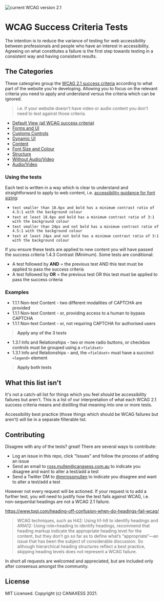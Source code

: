 ![current WCAG version 2.1](https://img.shields.io/badge/current%20version-WCAG%202.1-%230a5470?style=flat)
# WCAG Success Criteria Tests
The intention is to reduce the variance of testing for web accessibility between professionals and people who have an interest in accessibility. Agreeing on what constitutes a failure is the first step towards testing in a consistent way and having consistent results.

## The Categories
These cateogries group the [WCAG 2.1 success criteria](https://www.w3.org/TR/WCAG21/) according to what part of the website you're developing. Allowing you to focus on the relevant criteria you need to apply and understand versus the criteria which can be ignored. 

> i.e. if your website doesn't have video or audio content you don't need to test against those criteria.
- [Default View (all WCAG success criteria)](https://www.notion.so/ce7f793eefe24a5da585420796a58a3a?v=8abb13a3af9b40d48c3099289e7dfbc3)
- [Forms and UI](https://www.notion.so/ce7f793eefe24a5da585420796a58a3a?v=d32b0032ed55407b95a422c450e94ef5)
- [Customs Controls](https://www.notion.so/ce7f793eefe24a5da585420796a58a3a?v=2c170a694a9246a98d9cd5acc5754016)
- [Dynamic UI](https://www.notion.so/ce7f793eefe24a5da585420796a58a3a?v=f910905db416446fa34ae6aa107a19ad)
- [Content](https://www.notion.so/ce7f793eefe24a5da585420796a58a3a?v=4ba2ada304344e4eab482769faa9075a)
- [Font Size and Colour](https://www.notion.so/ce7f793eefe24a5da585420796a58a3a?v=83f6ef5cba9247a9beaf2c75cc834b38)
- [Structure](https://www.notion.so/ce7f793eefe24a5da585420796a58a3a?v=4faa3131e6404fac817841a381d3a97d)
- [Without Audio/Video](https://www.notion.so/ce7f793eefe24a5da585420796a58a3a?v=42b43626e84547b4ac404a3718bd4039)
- [Audio/Video](https://www.notion.so/ce7f793eefe24a5da585420796a58a3a?v=696312cd4a3e44c99f4d64f01a25705f)

### Using the tests
Each test is written in a way which is clear to understand and straightforward to apply to web content, i.e. [accessibility guidance for font sizing](https://www.notion.so/ce7f793eefe24a5da585420796a58a3a?v=83f6ef5cba9247a9beaf2c75cc834b38):
- `text smaller than 18.6px and bold has a minimum contrast ratio of 4.5:1 with the background colour`
- `text at least 18.6px and bold has a minimum contrast ratio of 3:1 with the background colour`
- `text smaller than 24px and not bold has a minimum contrast ratio of 4.5:1 with the background colour`
- `text at least 24px and not bold has a minimum contrast ratio of 3:1 with the background colour`

If you ensure these tests are applied to new content you will have passed the success criteria 1.4.3 Contrast (Minimum). 
Some tests are conditional:

* A test followed by **AND** <other test> = the previous test AND this test must be applied to pass the success criteria
* A test followed by **OR** <other test> = the previous test OR this test must be applied to pass the success criteria

### Examples

* 1.1.1 Non-text Content - two different modalities of CAPTCHA are provided
* 1.1.1 Non-text Content - or, providing access to a human to bypass CAPTCHA
* 1.1.1 Non-text Content - or, not requiring CAPTCHA for authorised users  
  
> **Apply any of the 3 tests**

* 1.3.1 Info and Relationships - two or more radio buttons, or checkbox controls must be grouped using a `<fieldset>`
* 1.3.1 Info and Relationships - and, the `<fieldset>` must have a succinct `<legend>` element  

> **Apply both tests**
  
## What this list isn't
It's not a catch-all list for things which you feel _should_ be accessibility failures but aren't. This is a list of our interpretation of what each WCAG 2.1 success criteria means and distilling that meaning into one or more tests.

Accessibility best practice (those things which should be WCAG failures but aren't) will be in a separate filterable list.

## Contributing
Disagree with any of the tests? great! There are several ways to contribute:
- Log an issue in this repo, click "Issues" and follow the process of adding an issue
- Send an email to ross.mullen@canaxess.com.au to indicate you disagree and want to alter a test/add a test
- Send a Twitter DM to [@mrrossmullen](https://twitter.com/mrrossmullen?lang=en) to indicate you disagree and want to alter a test/add a test

However not every request will be actioned. If your request is to add a further test, you will need to justify how the test fails against WCAG, i.e. non-sequential headings are not a WCAG 2.1 failure. 

https://www.tpgi.com/heading-off-confusion-when-do-headings-fail-wcag/
> WCAG techniques, such as H42: Using h1-h6 to identify headings and ARIA12: Using role=heading to identify headings, recommend that heading markup indicate the appropriate heading level for the content, but they don’t go so far as to define what’s “appropriate”—an issue that has been the subject of considerable discussion. So although hierarchical heading structures reflect a best practice, skipping heading levels does not represent a WCAG failure.

In short all requests are welcomed and appreciated, but are included only after consensus amongst the community.

## License
MIT Licensed. Copyright (c) CANAXESS 2021.
